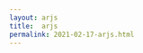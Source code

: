 ```yaml
---
layout: arjs
title:  arjs
permalink: 2021-02-17-arjs.html
---
```


   <a-scene
      vr-mode-ui="enabled: false;"
      renderer="logarithmicDepthBuffer: true;"
      embedded
      arjs="trackingMethod: best; sourceType: webcam;debugUIEnabled: false;">
      <!-- a-nft is the anchor that defines an Image Tracking entity -->
      <!-- on 'url' use the path to the Image Descriptors created before. -->
      <!-- the path should end with the name without the extension e.g. if file is trex.fset' the path should end with trex -->
      <a-nft
        type="nft"
        url="images/climb"
        smooth="true"
        smoothCount="10"
        smoothTolerance=".01"
        smoothThreshold="5">
          <!-- as a child of the a-nft entity, you can define the content to show. here's a GLTF model entity -->
          <a-entity
          gltf-model="models\cam.glb"
              scale="2 2 2"
              position="1 0 0"
          >
          </a-entity>
      </a-nft>
      <!-- static camera that moves according to the device movements -->
      <a-entity camera></a-entity>
    </a-scene>